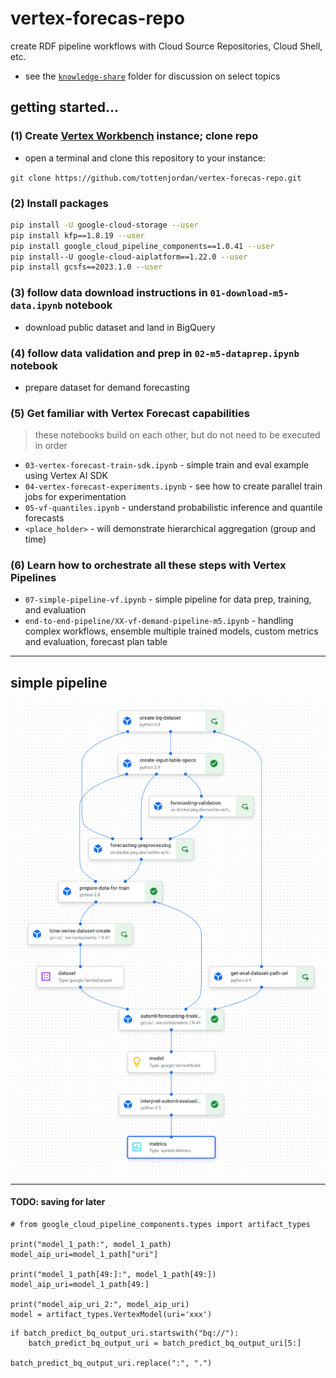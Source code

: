 # vertex-forecas-repo
create RDF pipeline workflows with Cloud Source Repositories, Cloud Shell, etc. 

* see the [`knowledge-share`](https://github.com/tottenjordan/vertex-forecas-repo/tree/main/knowledge-share) folder for discussion on select topics

## getting started...

### (1) Create [Vertex Workbench](https://cloud.google.com/vertex-ai/docs/workbench/introduction) instance; clone repo

* open a terminal and clone this repository to your instance:

`git clone https://github.com/tottenjordan/vertex-forecas-repo.git`

### (2) Install packages

```bash
pip install -U google-cloud-storage --user
pip install kfp==1.8.19 --user
pip install google_cloud_pipeline_components==1.0.41 --user
pip install--U google-cloud-aiplatform==1.22.0 --user
pip install gcsfs==2023.1.0 --user
```

### (3) follow data download instructions in `01-download-m5-data.ipynb` notebook

* download  public dataset and land in BigQuery

### (4) follow data validation and prep in `02-m5-dataprep.ipynb` notebook

* prepare dataset for demand forecasting

### (5) Get familiar with Vertex Forecast capabilities

> these notebooks build on each other, but do not need to be executed in order

* `03-vertex-forecast-train-sdk.ipynb` - simple train and eval example using Vertex AI SDK
* `04-vertex-forecast-experiments.ipynb` - see how to create parallel train jobs for experimentation
* `05-vf-quantiles.ipynb` - understand probabilistic inference and quantile forecasts
* `<place_holder>` - will demonstrate hierarchical aggregation (group and time)

### (6) Learn how to orchestrate all these steps with Vertex Pipelines

* `07-simple-pipeline-vf.ipynb` - simple pipeline for data prep, training, and evaluation
* `end-to-end-pipeline/XX-vf-demand-pipeline-m5.ipynb` - handling complex workflows, ensemble multiple trained models, custom metrics and evaluation, forecast plan table

---
## simple pipeline

![alt text](https://github.com/tottenjordan/vertex-forecas-repo/blob/main/00-repo-imgs/vf-simple-pipe-complete.png)

---
#### TODO: saving for later
```
# from google_cloud_pipeline_components.types import artifact_types

print("model_1_path:", model_1_path)
model_aip_uri=model_1_path["uri"]

print("model_1_path[49:]:", model_1_path[49:])
model_aip_uri=model_1_path[49:]

print("model_aip_uri_2:", model_aip_uri)
model = artifact_types.VertexModel(uri='xxx')
```

```
if batch_predict_bq_output_uri.startswith("bq://"):
    batch_predict_bq_output_uri = batch_predict_bq_output_uri[5:]

batch_predict_bq_output_uri.replace(":", ".")
```
